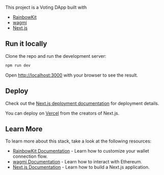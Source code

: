 This project is a Voting DApp built with

- [RainbowKit](https://rainbowkit.com)
- [wagmi](https://wagmi.sh)
- [Next.js](https://nextjs.org/)

## Run it locally

Clone the repo and run the development server:

```bash
npm run dev
```

Open [http://localhost:3000](http://localhost:3000) with your browser to see the result.

## Deploy

Check out the [Next.js deployment documentation](https://nextjs.org/docs/deployment) for deployment details.

You can deploy on [Vercel](https://vercel.com/new?utm_medium=default-template&filter=next.js&utm_source=create-next-app&utm_campaign=create-next-app-readme) from the creators of Next.js.

## Learn More

To learn more about this stack, take a look at the following resources:

- [RainbowKit Documentation](https://rainbowkit.com) - Learn how to customize your wallet connection flow.
- [wagmi Documentation](https://wagmi.sh) - Learn how to interact with Ethereum.
- [Next.js Documentation](https://nextjs.org/docs) - Learn how to build a Next.js application.

